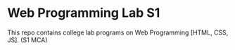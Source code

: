 # Web Programming Lab S1
This repo contains college lab programs on Web Programming [HTML, CSS, JS]. (S1 MCA)

